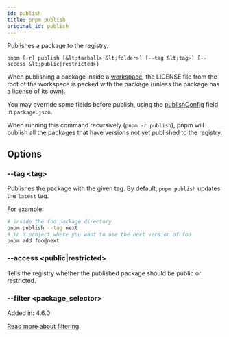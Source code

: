 ```yaml
---
id: publish
title: pnpm publish
original_id: publish
---
```


Publishes a package to the registry.

```text
pnpm [-r] publish [&lt;tarball>|&lt;folder>] [--tag &lt;tag>] [--access &lt;public|restricted>]
```

When publishing a package inside a [workspace](../workspaces), the LICENSE file from the
root of the workspace is packed with the package (unless the package has a license of its own).

You may override some fields before publish, using the [publishConfig](../package_json#publishconfig)
field in `package.json`.

When running this command recursively (`pnpm -r publish`), pnpm will publish all
the packages that have versions not yet published to the registry.

## Options

### --tag &lt;tag>

Publishes the package with the given tag. By default, `pnpm publish` updates the `latest` tag.

For example:

```sh
# inside the foo package directory
pnpm publish --tag next
# in a project where you want to use the next version of foo
pnpm add foo@next
```

### --access &lt;public|restricted>

Tells the registry whether the published package should be public or restricted.

### --filter &lt;package_selector>

Added in: 4.6.0

[Read more about filtering.](../filtering)
